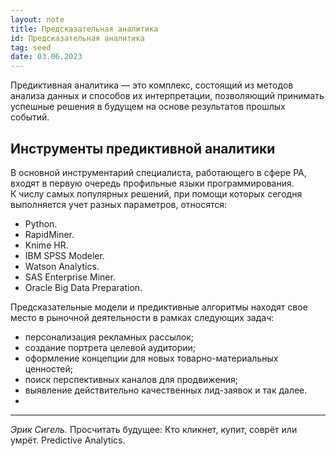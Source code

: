 ```yaml
---
layout: note
title: Предсказательная аналитика
id: Предсказательная аналитика
tag: seed
date: 03.06.2023
---
```



Предиктивная аналитика — это комплекс, состоящий из методов анализа данных и способов их интерпретации, позволяющий принимать успешные решения в будущем на основе результатов прошлых событий. 


## Инструменты предиктивной аналитики

В основной инструментарий специалиста, работающего в сфере PA, входят в первую очередь профильные языки программирования. К числу самых популярных решений, при помощи которых сегодня выполняется учет разных параметров, относятся:

- Python.
- RapidMiner.
- Knime HR.
- IBM SPSS Modeler.
- Watson Analytics.
- SAS Enterprise Miner.
- Oracle Big Data Preparation.



Предсказательные модели и предиктивные алгоритмы находят свое место в рыночной деятельности в рамках следующих задач:
- персонализация рекламных рассылок;
- создание портрета целевой аудитории;
- оформление концепции для новых товарно-материальных ценностей;
- поиск перспективных каналов для продвижения;
- выявление действительно качественных лид-заявок и так далее.
- 
---
_Эрик Сигель._ Просчитать будущее: Кто кликнет, купит, соврёт или умрёт. Predictive Analytics. 